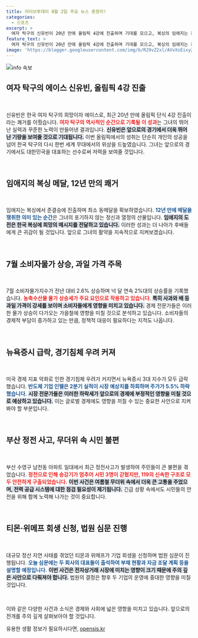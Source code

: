 ```yaml
---
title: 라이브투데이 8월 2일 주요 뉴스 총정리!
categories:
  - 스포츠
excerpt: >
  여자 탁구의 신유빈이 20년 만에 올림픽 4강에 진출하며 기대를 모으고, 복싱의 임애지는 최소 동메달 확보로 모처럼 메달 소식을 전했습니다.
feature_text: >
  여자 탁구의 신유빈이 20년 만에 올림픽 4강에 진출하며 기대를 모으고, 복싱의 임애지는 최소 동메달 확보로 모처럼 메달 소식을 전했습니다.
image: 'https://blogger.googleusercontent.com/img/b/R29vZ2xl/AVvXsEixyZcFfHzMRdzZMjFBmAUKJYCLCGyLL1o632UiGVXcaFdKo_bkvkuCioo0uUKlGfBVcT3P84aROyZIXSBEx3Aw5nCQ3pTgDom1WDC4m8eifvWiAmWEEVb4x6G_l8C0QH225ldMjyaFvpxGEBGNO37VmDTDMHGhJPq73UglMfDca1-0aw/s1600/blogspot.png'
---
```


<p><img src="https://blogger.googleusercontent.com/img/b/R29vZ2xl/AVvXsEixyZcFfHzMRdzZMjFBmAUKJYCLCGyLL1o632UiGVXcaFdKo_bkvkuCioo0uUKlGfBVcT3P84aROyZIXSBEx3Aw5nCQ3pTgDom1WDC4m8eifvWiAmWEEVb4x6G_l8C0QH225ldMjyaFvpxGEBGNO37VmDTDMHGhJPq73UglMfDca1-0aw/s1600/blogspot.png" alt="info 속보" /></p>

<h2 data-ke-size="size26">여자 탁구의 에이스 신유빈, 올림픽 4강 진출</h2>

<p data-ke-size="size16">&nbsp;</p>

<p>신유빈은 한국 여자 탁구의 희망이자 에이스로, 최근 20년 만에 올림픽 단식 4강 진출이라는 쾌거를 이뤘습니다. <b><span style="color: #ee2323;">여자 탁구의 역사적인 순간으로 기록될 이 성과</span></b>는 그녀의 뛰어난 실력과 꾸준한 노력이 만들어낸 결과입니다. <b><span style="background-color: #21538527;">신유빈은 앞으로의 경기에서 더욱 뛰어난 기량을 보여줄 것으로 기대됩니다.</span></b> 이번 올림픽에서의 성취는 단순히 개인의 성공을 넘어 한국 탁구의 다시 한번 세계 무대에서의 위상을 드높였습니다. 그녀는 앞으로의 경기에서도 대한민국을 대표하는 선수로써 저력을 보여줄 것입니다.</p>

<p data-ke-size="size16">&nbsp;</p>

<h2 data-ke-size="size26">임애지의 복싱 메달, 12년 만의 쾌거</h2>

<p data-ke-size="size16">&nbsp;</p>

<p>임애지는 복싱에서 준결승에 진출하며 최소 동메달을 확보하였습니다. <b><span style="color: #1a5490;">12년 만에 메달을 쟁취한 의미 있는 순간</span></b>은 그녀의 포기하지 않는 정신과 열정의 산물입니다. <b><span style="background-color: #21538527;">임애지의 도전은 한국 복싱에 희망의 메시지를 전달하고 있습니다.</span></b> 이러한 성과는 더 나아가 후배들에게 큰 귀감이 될 것입니다. 앞으로 그녀의 활약을 지속적으로 지켜보겠습니다.</p>

<p data-ke-size="size16">&nbsp;</p>

<h2 data-ke-size="size26">7월 소비자물가 상승, 과일 가격 주목</h2>

<p data-ke-size="size16">&nbsp;</p>

<p>7월 소비자물가지수가 전년 대비 2.6% 상승하며 넉 달 연속 2%대의 상승률을 기록했습니다. <b><span style="color: #ee2323;">농축수산물 물가 상승세가 주요 요인으로 작용하고 있습니다.</span></b> <b><span style="background-color: #21538527;">특히 사과와 배 등 과일 가격이 강세를 보이며 소비자들에게 영향을 미치고 있습니다.</span></b> 경제 전문가들은 이러한 물가 상승이 다가오는 가을철에 영향을 미칠 것으로 분석하고 있습니다. 소비자들의 경제적 부담이 증가하고 있는 만큼, 정책적 대응이 필요하다는 지적도 나옵니다.</p>

<p data-ke-size="size16">&nbsp;</p>

<h2 data-ke-size="size26">뉴욕증시 급락, 경기침체 우려 커져</h2>

<p data-ke-size="size16">&nbsp;</p>

<p>미국 경제 지표 악화로 인한 경기침체 우려가 커지면서 뉴욕증시 3대 지수가 모두 급락했습니다. <b><span style="color: #1a5490;">반도체 기업 인텔은 2분기 실적이 시장 예상치를 하회하며 주가가 5.5% 하락했습니다.</span></b> <b><span style="background-color: #21538527;">시장 전문가들은 이러한 하락세가 앞으로의 경제에 부정적인 영향을 미칠 것으로 예상하고 있습니다.</span></b> 이는 글로벌 경제에도 영향을 끼칠 수 있는 중요한 사안으로 지켜봐야 할 부분입니다.</p>

<p data-ke-size="size16">&nbsp;</p>

<h2 data-ke-size="size26">부산 정전 사고, 무더위 속 시민 불편</h2>

<p data-ke-size="size16">&nbsp;</p>

<p>부산 수영구 남천동 아파트 일대에서 최근 정전사고가 발생하여 주민들이 큰 불편을 겪었습니다. <b><span style="color: #ee2323;">정전으로 인해 승강기가 멈추어 시민 3명이 갇혔지만, 119의 신속한 구조로 모두 안전하게 구출되었습니다.</span></b> <b><span style="background-color: #21538527;">이번 사건은 여름철 무더위 속에서 더욱 큰 고통을 주었으며, 전력 공급 시스템에 대한 점검 필요성이 제기됩니다.</span></b> 긴급 상황 속에서도 시민들의 안전을 위해 함께 노력해 나가는 것이 중요합니다.</p>

<p data-ke-size="size16">&nbsp;</p>

<h2 data-ke-size="size26">티몬·위메프 회생 신청, 법원 심문 진행</h2>

<p data-ke-size="size16">&nbsp;</p>

<p>대규모 정산 지연 사태를 겪었던 티몬과 위메프가 기업 회생을 신청하며 법원 심문이 진행됩니다. <b><span style="color: #1a5490;">오늘 심문에는 두 회사의 대표들이 출석하여 부채 현황과 자금 조달 계획 등을 설명할 예정입니다.</span></b> <b><span style="background-color: #21538527;">이번 사건은 전자상거래 시장에 미치는 영향이 크기 때문에 주의 깊은 사안으로 다뤄져야 합니다.</span></b> 법원의 결정은 향후 두 기업의 운영에 중대한 영향을 미칠 것입니다.</p>

<p data-ke-size="size16">&nbsp;</p>

<p>이와 같은 다양한 사건과 소식은 경제와 사회에 넓은 영향을 미치고 있습니다. 앞으로의 전개를 주의 깊게 살펴보아야 할 것입니다.</p>
유용한 생활 정보가 필요하시다면, <a href="https://opensis.kr" rel="dofollow">opensis.kr</a>


